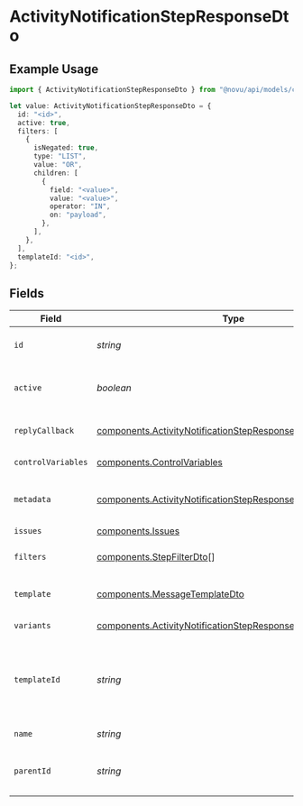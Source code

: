 # ActivityNotificationStepResponseDto

## Example Usage

```typescript
import { ActivityNotificationStepResponseDto } from "@novu/api/models/components";

let value: ActivityNotificationStepResponseDto = {
  id: "<id>",
  active: true,
  filters: [
    {
      isNegated: true,
      type: "LIST",
      value: "OR",
      children: [
        {
          field: "<value>",
          value: "<value>",
          operator: "IN",
          on: "payload",
        },
      ],
    },
  ],
  templateId: "<id>",
};
```

## Fields

| Field                                                                                                                                      | Type                                                                                                                                       | Required                                                                                                                                   | Description                                                                                                                                |
| ------------------------------------------------------------------------------------------------------------------------------------------ | ------------------------------------------------------------------------------------------------------------------------------------------ | ------------------------------------------------------------------------------------------------------------------------------------------ | ------------------------------------------------------------------------------------------------------------------------------------------ |
| `id`                                                                                                                                       | *string*                                                                                                                                   | :heavy_check_mark:                                                                                                                         | Unique identifier of the step                                                                                                              |
| `active`                                                                                                                                   | *boolean*                                                                                                                                  | :heavy_check_mark:                                                                                                                         | Whether the step is active or not                                                                                                          |
| `replyCallback`                                                                                                                            | [components.ActivityNotificationStepResponseDtoReplyCallback](../../models/components/activitynotificationstepresponsedtoreplycallback.md) | :heavy_minus_sign:                                                                                                                         | Reply callback settings                                                                                                                    |
| `controlVariables`                                                                                                                         | [components.ControlVariables](../../models/components/controlvariables.md)                                                                 | :heavy_minus_sign:                                                                                                                         | Control variables                                                                                                                          |
| `metadata`                                                                                                                                 | [components.ActivityNotificationStepResponseDtoMetadata](../../models/components/activitynotificationstepresponsedtometadata.md)           | :heavy_minus_sign:                                                                                                                         | Metadata for the workflow step                                                                                                             |
| `issues`                                                                                                                                   | [components.Issues](../../models/components/issues.md)                                                                                     | :heavy_minus_sign:                                                                                                                         | Step issues                                                                                                                                |
| `filters`                                                                                                                                  | [components.StepFilterDto](../../models/components/stepfilterdto.md)[]                                                                     | :heavy_check_mark:                                                                                                                         | Filter criteria for the step                                                                                                               |
| `template`                                                                                                                                 | [components.MessageTemplateDto](../../models/components/messagetemplatedto.md)                                                             | :heavy_minus_sign:                                                                                                                         | Optional template for the step                                                                                                             |
| `variants`                                                                                                                                 | [components.ActivityNotificationStepResponseDto](../../models/components/activitynotificationstepresponsedto.md)[]                         | :heavy_minus_sign:                                                                                                                         | Variants of the step                                                                                                                       |
| `templateId`                                                                                                                               | *string*                                                                                                                                   | :heavy_check_mark:                                                                                                                         | The identifier for the template associated with this step                                                                                  |
| `name`                                                                                                                                     | *string*                                                                                                                                   | :heavy_minus_sign:                                                                                                                         | The name of the step                                                                                                                       |
| `parentId`                                                                                                                                 | *string*                                                                                                                                   | :heavy_minus_sign:                                                                                                                         | The unique identifier for the parent step                                                                                                  |